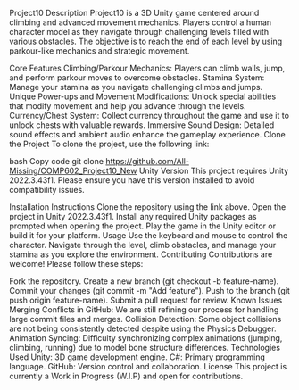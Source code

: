 Project10
Description
Project10 is a 3D Unity game centered around climbing and advanced movement mechanics. Players control a human character model as they navigate through challenging levels filled with various obstacles. The objective is to reach the end of each level by using parkour-like mechanics and strategic movement.

Core Features
Climbing/Parkour Mechanics: Players can climb walls, jump, and perform parkour moves to overcome obstacles.
Stamina System: Manage your stamina as you navigate challenging climbs and jumps.
Unique Power-ups and Movement Modifications: Unlock special abilities that modify movement and help you advance through the levels.
Currency/Chest System: Collect currency throughout the game and use it to unlock chests with valuable rewards.
Immersive Sound Design: Detailed sound effects and ambient audio enhance the gameplay experience.
Clone the Project
To clone the project, use the following link:

bash
Copy code
git clone https://github.com/All-Missing/COMP602_Project10_New
Unity Version
This project requires Unity 2022.3.43f1. Please ensure you have this version installed to avoid compatibility issues.

Installation Instructions
Clone the repository using the link above.
Open the project in Unity 2022.3.43f1.
Install any required Unity packages as prompted when opening the project.
Play the game in the Unity editor or build it for your platform.
Usage
Use the keyboard and mouse to control the character.
Navigate through the level, climb obstacles, and manage your stamina as you explore the environment.
Contributing
Contributions are welcome! Please follow these steps:

Fork the repository.
Create a new branch (git checkout -b feature-name).
Commit your changes (git commit -m "Add feature").
Push to the branch (git push origin feature-name).
Submit a pull request for review.
Known Issues
Merging Conflicts in GitHub: We are still refining our process for handling large commit files and merges.
Collision Detection: Some object collisions are not being consistently detected despite using the Physics Debugger.
Animation Syncing: Difficulty synchronizing complex animations (jumping, climbing, running) due to model bone structure differences.
Technologies Used
Unity: 3D game development engine.
C#: Primary programming language.
GitHub: Version control and collaboration.
License
This project is currently a Work in Progress (W.I.P) and open for contributions.

